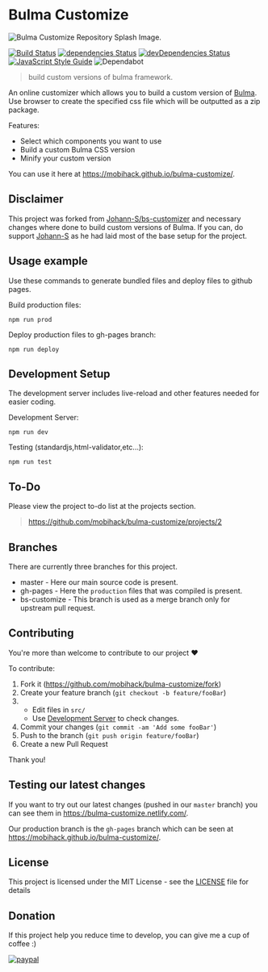 # Bulma Customize

![Bulma Customize Repository Splash Image.](https://repository-images.githubusercontent.com/191608084/86e62d00-8eb4-11e9-90e6-b87487a52f29)

[![Build Status](https://badgen.net/travis/mobihack/bulma-customize)](https://travis-ci.org/mobihack/bulma-customize)
[![dependencies Status](https://badgen.net/david/dep/mobihack/bulma-customize)](https://david-dm.org/mobihack/bulma-customize)
[![devDependencies Status](https://badgen.net/david/dev/mobihack/bulma-customize)](https://david-dm.org/mobihack/bulma-customize?type=dev)
[![JavaScript Style Guide](https://badgen.net/badge/code%20style/standard/green/)](https://standardjs.com/)
![Dependabot](https://img.shields.io/badge/Dependabot-active-brightgreen.svg)

> build custom versions of bulma framework.

An online customizer which allows you to build a custom version of [Bulma](https://bulma.io/). Use browser to create the specified css file which will be outputted as a zip package.

Features:

- Select which components you want to use
- Build a custom Bulma CSS version
- Minify your custom version

You can use it here at <https://mobihack.github.io/bulma-customize/>.

## Disclaimer

This project was forked from [Johann-S/bs-customizer](https://github.com/Johann-S/bs-customizer) and necessary changes where done to build custom versions of Bulma. If you can, do support [Johann-S](https://github.com/Johann-S/) as he had laid most of the base setup for the project.

## Usage example

Use these commands to generate bundled files and deploy files to github pages.

Build production files:

```
npm run prod
```

Deploy production files to gh-pages branch:

```
npm run deploy
```

## Development Setup

The development server includes live-reload and other features needed for easier coding.

Development Server:
```
npm run dev
```

Testing (standardjs,html-validator,etc...):
```
npm run test
```

## To-Do

Please view the project to-do list at the projects section.
> <https://github.com/mobihack/bulma-customize/projects/2>

## Branches

There are currently three branches for this project.
 - master - Here our main source code is present.
 - gh-pages - Here the `production` files that was compiled is present.
 - bs-customize - This branch is used as a merge branch only for upstream pull request.

## Contributing

You're more than welcome to contribute to our project :heart:

To contribute:

1. Fork it (<https://github.com/mobihack/bulma-customize/fork>)
2. Create your feature branch (`git checkout -b feature/fooBar`)
3.  - Edit files in `src/`
    - Use [Development Server](#development-setup) to check changes.
3. Commit your changes (`git commit -am 'Add some fooBar'`)
4. Push to the branch (`git push origin feature/fooBar`)
5. Create a new Pull Request


Thank you!

## Testing our latest changes

If you want to try out our latest changes (pushed in our `master` branch) you can see them in <https://bulma-customize.netlify.com/>.

Our production branch is the `gh-pages` branch which can be seen at <https://mobihack.github.io/bulma-customize/>.

## License

This project is licensed under the MIT License - see the [LICENSE](LICENSE) file for details

## Donation
If this project help you reduce time to develop, you can give me a cup of coffee :) 

[![paypal](https://www.paypalobjects.com/en_US/i/btn/btn_donateCC_LG.gif)](https://www.paypal.com/cgi-bin/webscr?cmd=_s-xclick&hosted_button_id=EKLDUBPHHLRE4&source=url)

